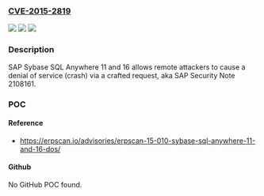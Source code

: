 ### [CVE-2015-2819](https://cve.mitre.org/cgi-bin/cvename.cgi?name=CVE-2015-2819)
![](https://img.shields.io/static/v1?label=Product&message=n%2Fa&color=blue)
![](https://img.shields.io/static/v1?label=Version&message=n%2Fa&color=blue)
![](https://img.shields.io/static/v1?label=Vulnerability&message=n%2Fa&color=brighgreen)

### Description

SAP Sybase SQL Anywhere 11 and 16 allows remote attackers to cause a denial of service (crash) via a crafted request, aka SAP Security Note 2108161.

### POC

#### Reference
- https://erpscan.io/advisories/erpscan-15-010-sybase-sql-anywhere-11-and-16-dos/

#### Github
No GitHub POC found.

